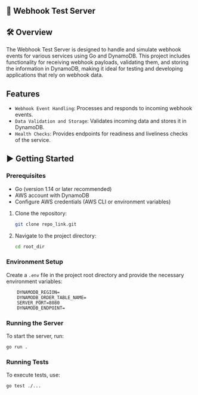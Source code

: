 ## 📖 Webhook Test Server

## 🛠️ Overview

The Webhook Test Server is designed to handle and simulate webhook events for various services using Go and DynamoDB. This project includes functionality for receiving webhook payloads, validating them, and storing the information in DynamoDB, making it ideal for testing and developing applications that rely on webhook data.

## Features

- `Webhook Event Handling`: Processes and responds to incoming webhook events.
- `Data Validation and Storage`: Validates incoming data and stores it in DynamoDB.
- `Health Checks`: Provides endpoints for readiness and liveliness checks of the service.

## ▶️ Getting Started

### Prerequisites

- Go (version 1.14 or later recommended)
- AWS account with DynamoDB
- Configure AWS credentials (AWS CLI or environment variables)

1. Clone the repository:

    ```bash
    git clone repo_link.git
    ```

2. Navigate to the project directory:

    ```bash
    cd root_dir
    ```

### Environment Setup

Create a `.env` file in the project root directory and provide the necessary environment variables:

        DYNAMODB_REGION=
        DYNAMODB_ORDER_TABLE_NAME=
        SERVER_PORT=8080
        DYNAMODB_ENDPOINT=

### Running the Server

To start the server, run:

``` 
go run .
```

### Running Tests

To execute tests, use:
```
go test ./...
```
